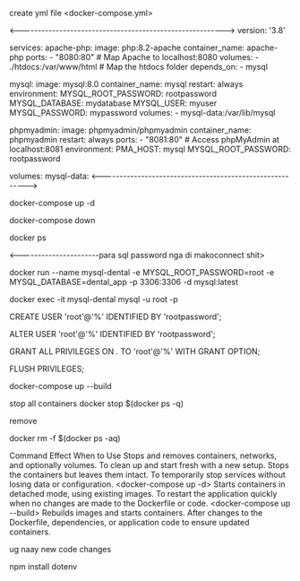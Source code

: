 

create yml file <docker-compose.yml>

<--------------------------------------------------------->
version: '3.8'

services:
  apache-php:
    image: php:8.2-apache
    container_name: apache-php
    ports:
      - "8080:80"  # Map Apache to localhost:8080
    volumes:
      - ./htdocs:/var/www/html  # Map the htdocs folder
    depends_on:
      - mysql

  mysql:
    image: mysql:8.0
    container_name: mysql
    restart: always
    environment:
      MYSQL_ROOT_PASSWORD: rootpassword
      MYSQL_DATABASE: mydatabase
      MYSQL_USER: myuser
      MYSQL_PASSWORD: mypassword
    volumes:
      - mysql-data:/var/lib/mysql

  phpmyadmin:
    image: phpmyadmin/phpmyadmin
    container_name: phpmyadmin
    restart: always
    ports:
      - "8081:80"  # Access phpMyAdmin at localhost:8081
    environment:
      PMA_HOST: mysql
      MYSQL_ROOT_PASSWORD: rootpassword

volumes:
  mysql-data:
<--------------------------------------------------------->


docker-compose up -d

docker-compose down


docker ps



<----------------------para sql password nga di makoconnect shit>

docker run --name mysql-dental -e MYSQL_ROOT_PASSWORD=root -e MYSQL_DATABASE=dental_app -p 3306:3306 -d mysql:latest

docker exec -it mysql-dental mysql -u root -p

CREATE USER 'root'@'%' IDENTIFIED BY 'rootpassword';

ALTER USER 'root'@'%' IDENTIFIED BY 'rootpassword';

GRANT ALL PRIVILEGES ON *.* TO 'root'@'%' WITH GRANT OPTION; 

FLUSH PRIVILEGES;

docker-compose up --build

stop all containers
docker stop $(docker ps -q)



remove

docker rm -f $(docker ps -aq)



Command	Effect	When to Use
<docker-compose down>	Stops and removes containers, networks, and optionally volumes.	To clean up and start fresh with a new setup.
<docker-compose stop>	Stops the containers but leaves them intact.	To temporarily stop services without losing data or configuration.
<docker-compose up -d>	Starts containers in detached mode, using existing images.	To restart the application quickly when no changes are made to the Dockerfile or code.
<docker-compose up --build>	Rebuilds images and starts containers.	After changes to the Dockerfile, dependencies, or application code to ensure updated containers.

<docker-compose restart nodejs-api> ug naay new code changes


npm install dotenv

